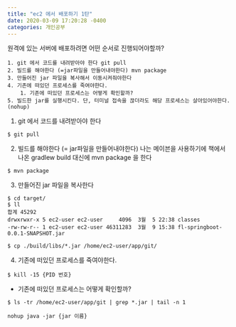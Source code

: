 ```yaml
---
title: "ec2 에서 배포하기 1탄"
date: 2020-03-09 17:20:28 -0400
categories: 개인공부
---
```


원격에 있는 서버에 배포하려면 어떤 순서로 진행되어야할까?

    1. git 에서 코드를 내려받아야 한다 git pull
    2. 빌드를 해야한다 (=jar파일을 만들어내야한다) mvn package
    3. 만들어진 jar 파일을 복사해서 이동시켜줘야한다
    4. 기존에 떠있던 프로세스를 죽여야한다.
        1. 기존에 떠있던 프로세스는 어떻게 확인할까?
    5. 빌드한 jar를 실행시킨다. 단, 터미널 접속을 끊더라도 해당 프로세스는 살아있어야한다.(nohup)
    
1.  git 에서 코드를 내려받아야 한다

```console
$ git pull
```

2. 빌드를 해야한다 (= jar파일을 만들어내야한다) 나는 메이븐을 사용하기에 책에서 나온 gradlew build 대신에 mvn package 을 한다
```console
$ mvn package
```
3. 만들어진 jar 파일을 복사한다
```console
$ cd target/
$ ll
합계 45292
drwxrwxr-x 5 ec2-user ec2-user     4096  3월  5 22:38 classes
-rw-rw-r-- 1 ec2-user ec2-user 46311283  3월  9 15:38 fl-springboot-0.0.1-SNAPSHOT.jar

$ cp ./build/libs/*.jar /home/ec2-user/app/git/
```

4. 기존에 떠있던 프로세스를 죽여야한다.
  
  ```console
  $ kill -15 {PID 번호}
  ```
  - 기존에 떠있던 프로세스는 어떻게 확인할까?
  
  ```console
 $ ls -tr /home/ec2-user/app/git | grep *.jar | tail -n 1
  ```
  
  ```console
  nohup java -jar {jar 이름}
  ```
  
  
       